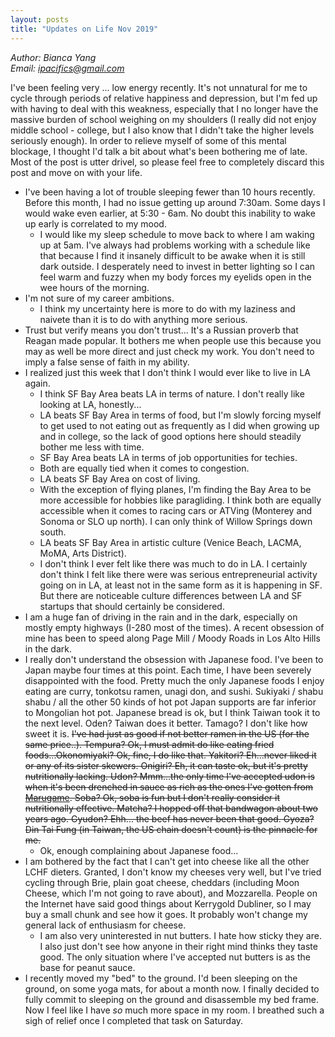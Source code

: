 ```yaml
---
layout: posts
title: "Updates on Life Nov 2019"
---
```

*Author: Bianca Yang*<br>
*Email: <a href="mailto:ipacifics@gmail.com?subject=Hello from the XDRT Blog">ipacifics@gmail.com</a>*<br>

I've been feeling very ... low energy recently. It's not unnatural for me to
cycle through periods of relative happiness and depression, but I'm fed up
with having to deal with this weakness, especially that I no longer have the
massive burden of school weighing on my shoulders (I really did not enjoy
middle school - college, but I also know that I didn't take the higher levels
seriously enough). In order to relieve myself of some of this mental blockage,
I thought I'd talk a bit about what's been bothering me of late. Most of the
post is utter drivel, so please feel free to completely discard this post and
move on with your life.

* I've been having a lot of trouble sleeping fewer than 10 hours recently.
Before this month, I had no issue getting up around 7:30am. Some days I would
wake even earlier, at 5:30 - 6am. No doubt this inability to wake up early
is correlated to my mood.
  * I would like my sleep schedule to move back to where I am waking up at 5am.
  I've always had problems working with a schedule like that because I find it
  insanely difficult to be awake when it is still dark outside. I desperately
  need to invest in better lighting so I can feel warm and fuzzy when my body
  forces my eyelids open in the wee hours of the morning.
* I'm not sure of my career ambitions.
  * I think my uncertainty here is more to do with my laziness and naivete
  than it is to do with anything more serious.
* Trust but verify means you don't trust... It's a Russian proverb that Reagan
made popular. It bothers me when people use this because you may as well be
more direct and just check my work. You don't need to imply a false sense of
faith in my ability.
* I realized just this week that I don't think I would ever like to live in LA
again.
  * I think SF Bay Area beats LA in terms of nature. I don't really like
  looking at LA, honestly...
  * LA beats SF Bay Area in terms of food, but I'm slowly forcing myself to
  get used to not eating out as frequently as I did when growing up and in
  college, so the lack of good options here should steadily bother me less
  with time.
  * SF Bay Area beats LA in terms of job opportunities for techies.
  * Both are equally tied when it comes to congestion.
  * LA beats SF Bay Area on cost of living.
  * With the exception of flying planes, I'm finding the Bay Area to be more
  accessible for hobbies like paragliding. I think both are equally accessible
  when it comes to racing cars or ATVing (Monterey and Sonoma or SLO up north).
  I can only think of Willow Springs down south.
  * LA beats SF Bay Area in artistic culture (Venice Beach, LACMA, MoMA, Arts
  District).
  * I don't think I ever felt like there was much to do in LA. I certainly
  don't think I felt like there were was serious entrepreneurial activity
  going on in LA, at least not in the same form as it is happening in SF. But
  there are noticeable culture differences between LA and SF startups that
  should certainly be considered.
* I am a huge fan of driving in the rain and in the dark, especially on mostly
empty highways (I-280 most of the times). A recent obsession of mine has been
to speed along Page Mill / Moody Roads in Los Alto Hills in the dark.
* I really don't understand the obsession with Japanese food. I've been to
Japan maybe four times at this point. Each time, I have been severely
disappointed with the food. Pretty much the only Japanese foods I enjoy eating
are curry, tonkotsu ramen, unagi don, and sushi. Sukiyaki / shabu shabu / all
the other 50 kinds of hot pot Japan supports are far inferior to Mongolian
hot pot. Japanese bread is ok, but I think Taiwan took it to the next level.
Oden? Taiwan does it better. Tamago? I don't like how sweet it is. ~~I've
had just as good if not better ramen in the US (for the same price..).
Tempura? Ok, I must admit do like eating fried foods...Okonomiyaki? Ok,
fine, I do like that. Yakitori? Eh...never liked it or any of its sister
skewers. Onigiri? Eh, it can taste ok, but it's pretty nutritionally lacking.
Udon? Mmm...the only time I've accepted udon is when it's been drenched in
sauce as rich as the ones I've gotten from
[Marugame](https://marugameudon.com). Soba? Ok, soba is fun but I don't really
consider it nutritionally effective. Matcha? I hopped off that bandwagon about
two years ago. Gyudon? Ehh... the beef has never been that good. Gyoza? Din
Tai Fung (in Taiwan, the US chain doesn't count) is the pinnacle for me.~~
  * Ok, enough complaining about Japanese food...
* I am bothered by the fact that I can't get into cheese like all the other
LCHF dieters. Granted, I don't know my cheeses very well, but I've tried
cycling through Brie, plain goat cheese, cheddars (including Moon Cheese,
which I'm not going to rave about), and Mozzarella. People on the Internet
have said good things about Kerrygold Dubliner, so I may buy a small chunk and
see how it goes. It probably won't change my general lack of enthusiasm for
cheese.
  * I am also very uninterested in nut butters. I hate how sticky they are. I
  also just don't see how anyone in their right mind thinks they taste good.
  The only situation where I've accepted nut butters is as the base for
  peanut sauce.
* I recently moved my "bed" to the ground. I'd been sleeping on the ground,
on some yoga mats, for about a month now. I finally decided to fully commit to
sleeping on the ground and disassemble my bed frame. Now I feel like I have
*so* much more space in my room. I breathed such a sigh of relief once I
completed that task on Saturday.
